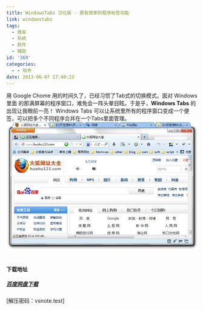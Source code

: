 ```yaml
---
title: WindowsTabs 汉化版 - 更有效率的程序标签功能
link: windowstabs
tags:
  - 效率
  - 系统
  - 软件
  - 辅助
id: '369'
categories:
  - - 软件
date: 2013-06-07 17:40:23
---
```


用 Google Chome 用的时间久了，已经习惯了Tab式的切换模式。面对 Windows 里面 的那满屏幕的程序窗口，难免会一阵头晕目眩。于是乎，**Windows Tabs** 的出现让我眼前一亮！ Windows Tabs 可以让系统里所有的程序窗口变成一个便签，可以把多个不同程序合并在一个Tabs里面管理。 [![Windowstabs](../images/uploads/2013/06/Windowstabs.jpg "多个不同的程序应用了标签功能")](../images/uploads/2013/06/Windowstabs.jpg)  

#### 下载地址

##### [百度网盘下载](http://pan.baidu.com/share/link?shareid=3058381889&uk=1796312283)

\[解压密码：vsnote.test\]